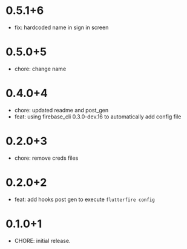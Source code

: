 # 0.5.1+6

- fix: hardcoded name in sign in screen

# 0.5.0+5

- chore: change name

# 0.4.0+4

- chore: updated readme and post_gen
- feat: using firebase_cli 0.3.0-dev.16 to automatically add config file

# 0.2.0+3

- chore: remove creds files

# 0.2.0+2

- feat: add hooks post gen to execute `flutterfire config`

# 0.1.0+1

- CHORE: initial release.
